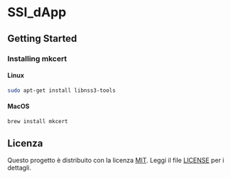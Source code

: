 # SSI_dApp

## Getting Started

### Installing mkcert

#### Linux
```bash
sudo apt-get install libnss3-tools
```

#### MacOS
```bash
brew install mkcert
```




## Licenza

Questo progetto è distribuito con la licenza [MIT](./LICENSE). Leggi il file [LICENSE](./LICENSE) per i dettagli.
